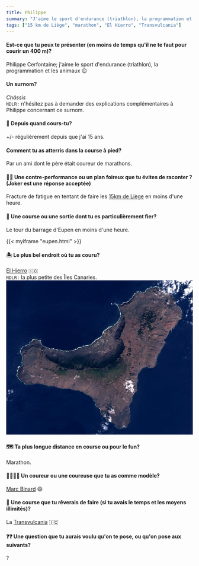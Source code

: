 ```yaml
---
title: Philippe
summary: "J'aime le sport d'endurance (triathlon), la programmation et les animaux."
tags: ["15 km de Liège", "marathon", "El Hierro", "Transvulcania"]
---
```


#### Est-ce que tu peux te présenter (en moins de temps qu'il ne te faut pour courir un 400 m)?

Philippe Cerfontaine; j'aime le sport d'endurance (triathlon), la programmation et les animaux 😉

#### Un surnom?

_Châssis_        
`NDLR:` n'hésitez pas à demander des explications complémentaires à Philippe concernant ce surnom.

#### 📆 Depuis quand cours-tu?

+/- régulièrement depuis que j'ai 15 ans.

#### Comment tu as atterris dans la course à pied?

Par un ami dont le père était coureur de marathons.

#### 😵‍💫 Une contre-performance ou un plan foireux que tu évites de raconter ? (Joker est une réponse acceptée)

Fracture de fatigue en tentant de faire les [15km de Liège](https://www.zatopekmagazine.com/les-15km-de-liege-metropole/) en moins d'une heure.

#### 🏅 Une course ou une sortie dont tu es particulièrement fier?

Le tour du barrage d'Eupen en moins d'une heure.

{{< myiframe "eupen.html" >}}

#### 🏝️ Le plus bel endroit où tu as couru?

[El Hierro](https://elhierro.travel/fr) 🇮🇨      
`NDLR:` la plus petite des Îles Canaries.
![Image satellite de El Hierro](elhierro.jpg)

#### 🗺️ Ta plus longue distance en course ou pour le fun?

Marathon.

#### 🏃‍♂️🏃‍♀️ Un coureur ou une coureuse que tu as comme modèle?

[Marc Binard](../marc/) 😄

#### 🏁 Une course que tu rêverais de faire (si tu avais le temps et les moyens illimités)?

La [Transvulcania](https://transvulcania.com) 🇮🇨

#### ❓❓ Une question que tu aurais voulu qu'on te pose, ou qu'on pose aux suivants?

?